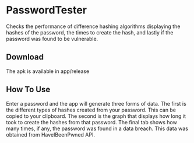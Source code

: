 # PasswordTester
Checks the performance of difference hashing algorithms displaying the hashes of the password, the times to create the hash, 
and lastly if the password was found to be vulnerable.

## Download
The apk is available in app/release
## How To Use
Enter a password and the app will generate three forms of data. The first is the different types of hashes created from your password.
This can be copied to your clipboard. The second is the graph that displays how long it took to create the hashes from that password.
The final tab shows how many times, if any, the password was found in a data breach. This data was obtained from HaveIBeenPwned API.

